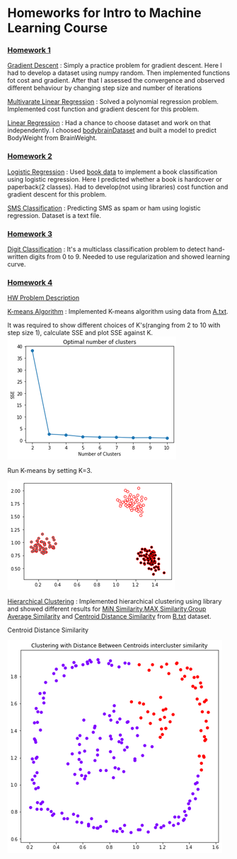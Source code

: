 # Homeworks for Intro to Machine Learning Course

### [Homework 1](https://github.com/rayansami/CS595-intro-to-machine-learning/tree/master/Homework%201)

[Gradient Descent](https://github.com/rayansami/CS595-intro-to-machine-learning/blob/master/Homework%201/gradient-descent.ipynb) : Simply a practice problem for gradient descent. Here I had to develop a dataset using numpy random. Then implemented functions fot cost and gradient. After that I assessed the convergence and observed different behaviour by changing step size and number of iterations

[Multivarate Linear Regression](https://github.com/rayansami/CS595-intro-to-machine-learning/blob/master/Homework%201/multivariate-linear-regression.ipynb) : Solved a polynomial regression problem. Implemented cost function and gradient descent for this problem.

[Linear Regression](https://github.com/rayansami/CS595-intro-to-machine-learning/blob/master/Homework%201/linear-regression.ipynb) : Had a chance to choose dataset and work on that independently. I choosed [bodybrainDataset](https://github.com/rayansami/CS595-intro-to-machine-learning/blob/master/Homework%201/bodybrainDataset.csv) and built a model to predict BodyWeight from BrainWeight.

### [Homework 2](https://github.com/rayansami/CS595-intro-to-machine-learning/tree/master/Homework%202)

[Logistic Regression](https://github.com/rayansami/CS595-intro-to-machine-learning/blob/master/Homework%202/logistic_regression.ipynb) : Used [book data](https://github.com/rayansami/CS595-intro-to-machine-learning/blob/master/Homework%202/book-data.csv) to implement a book classification using logistic regression. Here I predicted whether a book is hardcover or paperback(2 classes). Had to develop(not using libraries) cost function and gradient descent for this problem.

[SMS Classification](https://github.com/rayansami/CS595-intro-to-machine-learning/blob/master/Homework%202/sms_classify.ipynb) : Predicting SMS as spam or ham using logistic regression. Dataset is a text file.

### [Homework 3](https://github.com/rayansami/CS595-intro-to-machine-learning/tree/master/Homework%203)

[Digit Classification](https://github.com/rayansami/CS595-intro-to-machine-learning/blob/master/Homework%203/digit-classification.ipynb) : It's a multiclass classification problem to detect hand-written digits from 0 to 9. Needed to use regularization and showed learning curve.

### [Homework 4](https://github.com/rayansami/CS595-intro-to-machine-learning/tree/master/Homework%204)

[HW Problem Description](https://github.com/rayansami/CS595-intro-to-machine-learning/blob/master/Homework%204/HW4.pdf) 

[K-means Algorithm](https://github.com/rayansami/CS595-intro-to-machine-learning/blob/master/Homework%204/kmeans.py) : Implemented K-means algorithm using data from [A.txt](https://github.com/rayansami/CS595-intro-to-machine-learning/blob/master/Homework%204/A.txt).

It was required to show different choices of K's(ranging from 2 to 10 with step size 1), calculate SSE and plot SSE against K.
![Elbow Curve](./Homework%204/Plot-1-1_Elbow_Curve.png "Elbow Curve")



Run K-means by setting K=3.

![3 Clusters](./Homework%204/Plot-1-2_color_plot_k3.png)


[Hierarchical Clustering](https://github.com/rayansami/CS595-intro-to-machine-learning/blob/master/Homework%204/hierarchical-clustering.py) : Implemented hierarchical clustering using library and showed different results for [MiN Similarity](https://github.com/rayansami/CS595-intro-to-machine-learning/blob/master/Homework%204/Plot-2-1_MIN_Similarity.png),[MAX Similarity](https://github.com/rayansami/CS595-intro-to-machine-learning/blob/master/Homework%204/Plot-2-2_MAX_Similarity.png),[Group Average Similarity](https://github.com/rayansami/CS595-intro-to-machine-learning/blob/master/Homework%204/Plot-2-3_GroupAvg_Similarity.png) and [Centroid Distance Similarity](https://github.com/rayansami/CS595-intro-to-machine-learning/blob/master/Homework%204/Plot-2-4_CentroidDist_Similarity.png) from [B.txt](./Homework%204/B.txt) dataset.

Centroid Distance Similarity

![Centroid Distance Similarity](./Homework%204/Plot-2-4_CentroidDist_Similarity.png)


